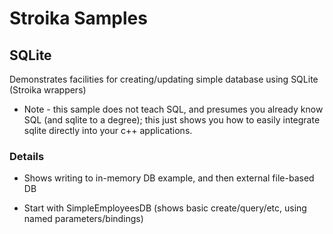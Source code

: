 # Stroika Samples

## SQLite

Demonstrates facilities for creating/updating simple database using SQLite (Stroika wrappers)

- Note - this sample does not teach SQL, and presumes you already know SQL (and sqlite to a degree);
  this just shows you how to easily integrate sqlite directly into your c++ applications.

### Details

- Shows writing to in-memory DB example, and then external file-based DB

- Start with SimpleEmployeesDB (shows basic create/query/etc, using named parameters/bindings)
